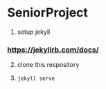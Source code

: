 # SeniorProject

1. setup jekyll

### https://jekyllrb.com/docs/

2. clone this respository

3. `jekyll serve`
